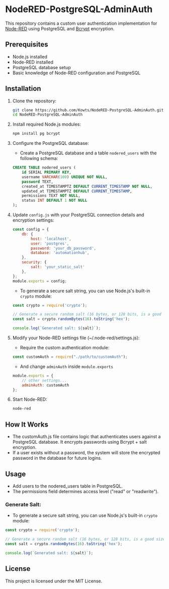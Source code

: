 # NodeRED-PostgreSQL-AdminAuth

This repository contains a custom user authentication implementation for [Node-RED](https://nodered.org/) using PostgreSQL and [Bcrypt](https://www.npmjs.com/bcrypt) encryption.

## Prerequisites

- Node.js installed
- Node-RED installed
- PostgreSQL database setup
- Basic knowledge of Node-RED configuration and PostgreSQL

## Installation

1. Clone the repository:

   ```bash
   git clone https://github.com/Kowts/NodeRED-PostgreSQL-AdminAuth.git
   cd NodeRED-PostgreSQL-AdminAuth
   ```
2. Install required Node.js modules:

   ```bash
   npm install pg bcrypt
   ```
3. Configure the PostgreSQL database:

   - Create a PostgreSQL database and a table `nodered_users` with the following schema:

   ```sql
   CREATE TABLE nodered_users (
       id SERIAL PRIMARY KEY,
       username VARCHAR(100) UNIQUE NOT NULL,
       password TEXT,
       created_at TIMESTAMPTZ DEFAULT CURRENT_TIMESTAMP NOT NULL,
       updated_at TIMESTAMPTZ DEFAULT CURRENT_TIMESTAMP,
       permissions TEXT NOT NULL,
       status INT DEFAULT 1 NOT NULL
   );
   ```
4. Update `config.js` with your PostgreSQL connection details and encryption settings:

   ```javascript
   const config = {
       db: {
           host: 'localhost',
           user: 'postgres',
           password: 'your_db_password',
           database: 'automationhub',
       },
       security: {
           salt: 'your_static_salt'
       },
   };
   module.exports = config;
   ```

   - To generate a secure salt string, you can use Node.js's built-in `crypto` module:

   ```javascript
   const crypto = require('crypto');

   // Generate a secure random salt (16 bytes, or 128 bits, is a good size)
   const salt = crypto.randomBytes(16).toString('hex');

   console.log(`Generated salt: ${salt}`);
   ```
5. Modify your Node-RED settings file (~/.node-red/settings.js):

   - Require the custom authentication module:

   ```javascript
   const customAuth = require("./path/to/customAuth");
   ```

   - And change `adminAuth` inside `module.exports`

   ```javascript
   module.exports = {
       // other settings...
       adminAuth: customAuth
   };
   ```
6. Start Node-RED:

   ```bash
   node-red
   ```

## How It Works

- The customAuth.js file contains logic that authenticates users against a PostgreSQL database. It encrypts passwords using Bcrypt + salt encryption.
- If a user exists without a password, the system will store the encrypted password in the database for future logins.

## Usage

- Add users to the nodered_users table in PostgreSQL.
- The permissions field determines access level ("read" or "readwrite").

### Generate Salt:

- To generate a secure salt string, you can use Node.js's built-in `crypto` module:

```javascript
const crypto = require('crypto');

// Generate a secure random salt (16 bytes, or 128 bits, is a good size)
const salt = crypto.randomBytes(16).toString('hex');

console.log(`Generated salt: ${salt}`);

```

## License

This project is licensed under the MIT License.
